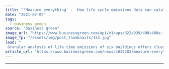 ```yaml
---
title: "'Measure everything' -  How life cycle emissions data can catalyse a net zero built environment"
date: "2021-07-09"
tags: 
  - business green
source: "business green"
image_url: "https://www.businessgreen.com/api/v1/wps/322a039/498c408e-f4f5-4cec-afeb-eb232306df64/9/iStock-181062267-185x114.jpg"
image_fp: "/assets/img/post_thumbnails/153.jpg"
lead: "
 Granular analysis of life time emissions of six buildings offers clues for how carbon-intensive buildings sector can meet global climate goals ..."
article_url: "https://www.businessgreen.com/news/4034203/measure-everything-life-cycle-emissions-catalyse-net-zero-built-environment"
---
```


---
